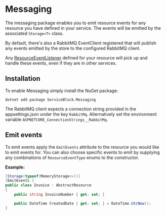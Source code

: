 # Messaging

The messaging package enables you to emit resource events for any resource you have defined in your service. The events will be emitted by the associated `Storage<T>` class.

By default, there's also a RabbitMQ EventClient registered that will publish any events emitted by the store to the configured RabbitMQ client.

Any [ResourceEventListener](resourceeventlisteners.md) defined for your resource will pick up and handle these events, even if they are in other services.

## Installation

To enable Messaging simply install the NuGet package:

```text
dotnet add package ServiceBlock.Messaging
```

The RabbitMQ client expects a connection string provided in the appsettings.json under the key `RabbitMq`. Alternatively set the environment variable `ASPNETCORE_ConnectionStrings__RabbitMq`.

## Emit events

To emit events apply the `EmitEvents` attribute to the resource you would like to emit events for. You can also choose specific events to emit by supplying any combinations of `ResourceEventType` enums to the constructor.

**Example:**

```csharp
[Storage(typeof(MemoryStorage<>))]
[EmitEvents ]
public class Invoice : AbstractResource
{
    public string InvoiceNumber { get; set; }

    public DateTime CreatedDate { get; set; } = DateTime.UtcNow();
}
```

